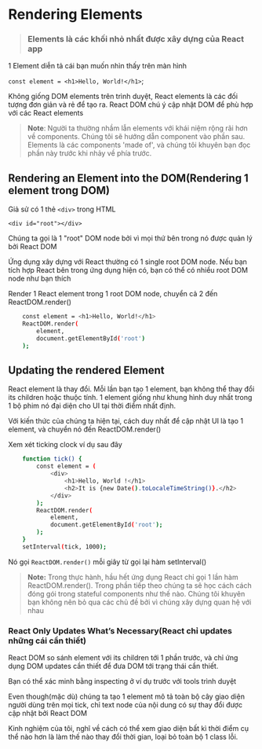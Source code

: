 # Rendering Elements

>### Elements là các khối nhỏ nhất được xây dựng của React app 

1 Element diễn tả cái bạn muốn nhìn thấy trên màn hình

`const element = <h1>Hello, World!</h1>`;

Không giống DOM elements trên trình duyệt, React elements là các đối tượng đơn giản và rẻ để tạo ra.
React DOM chú ý cập nhật DOM để phù hợp với các React elements

> **Note**: Người ta thường nhầm lẫn elements với khái niệm rộng rãi hơn về components. Chúng tôi sẽ hướng dẫn component vào phần sau.
Elements là các components 'made of', và chúng tôi khuyên bạn đọc phần này trước khi nhảy về phía trước.

## Rendering an Element into the DOM(Rendering 1 element trong DOM)

Giả sử có 1 thẻ `<div>` trong HTML

`<div id="root"></div>`

Chúng ta gọi là 1 "root" DOM node bởi vì mọi thứ bên trong nó được quản lý bởi React DOM

Ứng dụng xây dựng với React thường có 1 single root DOM node. Nếu bạn tích hợp React bên trong ứng dụng hiện có, bạn có thể có nhiều
root DOM node như bạn thích 

Render 1 React element trong 1 root DOM node, chuyển cả 2 đến ReactDOM.render()

```sh
    const element = <h1>Hello, World!</h1>
    ReactDOM.render(
        element,
        document.getElementById('root')
    );
```

## Updating the rendered Element

React element là thay đổi. Mỗi lần bạn tạo 1 element, bạn không thể thay đổi its children hoặc thuộc tính.
1 element giống như khung hình duy nhất trong 1 bộ phim nó đại diện cho UI tại thời điểm nhất định.

Với kiến thức của chúng ta hiện tại, cách duy nhất để cập nhật UI là tạo 1 element, và chuyển nó đến ReactDOM.render()

Xem xét ticking clock ví dụ sau đây

```sh
    function tick() {
        const element = (
            <div>
                <h1>Hello, World !</h1>
                <h2>It is {new Date().toLocaleTimeString()}.</h2>
            </div>
        );
        ReactDOM.render(
            element,
            document.getElementById('root');
        );
    }
    setInterval(tick, 1000);
```

Nó gọi `ReactDOM.render()` mỗi giây từ gọi lại hàm setInterval()

> **Note:** Trong thực hành, hầu hết ứng dụng React chỉ gọi 1 lần hàm ReactDOM.render(). Trong phần tiếp theo chúng ta sẽ học cách
cách đóng gói trong stateful components như thế nào. Chúng tôi khuyên bạn không nên bỏ qua các chủ đề bởi vì chúng xây dựng quan hệ với nhau

### React Only Updates What’s Necessary(React chỉ updates những cái cần thiết)

React DOM so sánh element với its children tới 1 phần trước, và chỉ ứng dụng DOM updates cần thiết để đưa DOM tới trạng thái cần thiết.

Bạn có thể xác minh bằng inspecting ở ví dụ trước với tools trình duyệt

Even though(mặc dù) chúng ta tạo 1 element mô tả toàn bộ cây giao diện người dùng trên mọi tick, chỉ text node của nội dung có sự thay đổi được cập nhật bởi React DOM

Kinh nghiệm của tôi, nghĩ về cách có thể xem giao diện bất kì thời điểm cụ thể nào hơn là làm thế nào thay đổi thời gian, loại bỏ toàn bộ 1 class lỗi.
